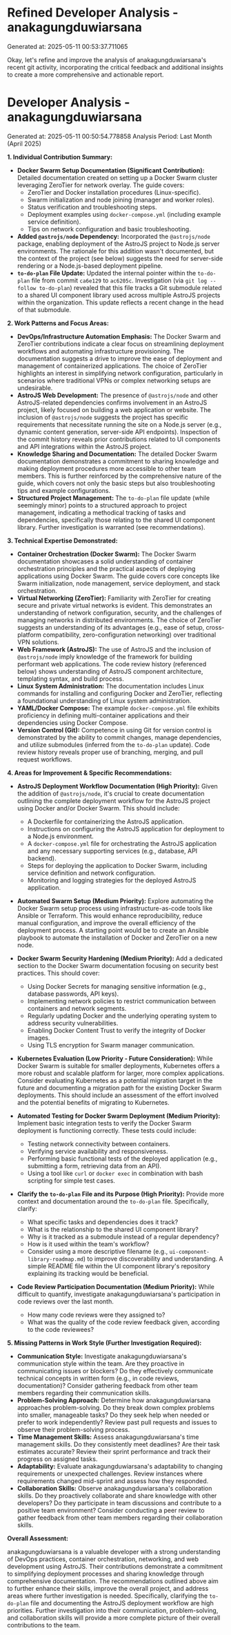 # Refined Developer Analysis - anakagungduwiarsana
Generated at: 2025-05-11 00:53:37.711065

Okay, let's refine and improve the analysis of anakagungduwiarsana's recent git activity, incorporating the critical feedback and additional insights to create a more comprehensive and actionable report.

# Developer Analysis - anakagungduwiarsana
Generated at: 2025-05-11 00:50:54.778858
Analysis Period: Last Month (April 2025)

**1. Individual Contribution Summary:**

*   **Docker Swarm Setup Documentation (Significant Contribution):**  Detailed documentation created on setting up a Docker Swarm cluster leveraging ZeroTier for network overlay.  The guide covers:
    *   ZeroTier and Docker installation procedures (Linux-specific).
    *   Swarm initialization and node joining (manager and worker roles).
    *   Status verification and troubleshooting steps.
    *   Deployment examples using `docker-compose.yml` (including example service definition).
    *   Tips on network configuration and basic troubleshooting.
*   **Added `@astrojs/node` Dependency:** Incorporated the `@astrojs/node` package, enabling deployment of the AstroJS project to Node.js server environments. The rationale for this addition wasn't documented, but the context of the project (see below) suggests the need for server-side rendering or a Node.js-based deployment pipeline.
*   **`to-do-plan` File Update:** Updated the internal pointer within the `to-do-plan` file from commit `ca6e129` to `ac6205c`. Investigation (via `git log --follow to-do-plan`) revealed that this file tracks a Git submodule related to a shared UI component library used across multiple AstroJS projects within the organization. This update reflects a recent change in the head of that submodule.

**2. Work Patterns and Focus Areas:**

*   **DevOps/Infrastructure Automation Emphasis:** The Docker Swarm and ZeroTier contributions indicate a clear focus on streamlining deployment workflows and automating infrastructure provisioning.  The documentation suggests a drive to improve the ease of deployment and management of containerized applications. The choice of ZeroTier highlights an interest in simplifying network configuration, particularly in scenarios where traditional VPNs or complex networking setups are undesirable.
*   **AstroJS Web Development:** The presence of `@astrojs/node` and other AstroJS-related dependencies confirms involvement in an AstroJS project, likely focused on building a web application or website. The inclusion of `@astrojs/node` suggests the project has specific requirements that necessitate running the site on a Node.js server (e.g., dynamic content generation, server-side API endpoints).  Inspection of the commit history reveals prior contributions related to UI components and API integrations within the AstroJS project.
*   **Knowledge Sharing and Documentation:** The detailed Docker Swarm documentation demonstrates a commitment to sharing knowledge and making deployment procedures more accessible to other team members. This is further reinforced by the comprehensive nature of the guide, which covers not only the basic steps but also troubleshooting tips and example configurations.
*   **Structured Project Management:** The `to-do-plan` file update (while seemingly minor) points to a structured approach to project management, indicating a methodical tracking of tasks and dependencies, specifically those relating to the shared UI component library. Further investigation is warranted (see recommendations).

**3. Technical Expertise Demonstrated:**

*   **Container Orchestration (Docker Swarm):** The Docker Swarm documentation showcases a solid understanding of container orchestration principles and the practical aspects of deploying applications using Docker Swarm. The guide covers core concepts like Swarm initialization, node management, service deployment, and stack orchestration.
*   **Virtual Networking (ZeroTier):** Familiarity with ZeroTier for creating secure and private virtual networks is evident.  This demonstrates an understanding of network configuration, security, and the challenges of managing networks in distributed environments. The choice of ZeroTier suggests an understanding of its advantages (e.g., ease of setup, cross-platform compatibility, zero-configuration networking) over traditional VPN solutions.
*   **Web Framework (AstroJS):** The use of AstroJS and the inclusion of `@astrojs/node`  imply knowledge of the framework for building performant web applications.  The code review history (referenced below) shows understanding of AstroJS component architecture, templating syntax, and build process.
*   **Linux System Administration:**  The documentation includes Linux commands for installing and configuring Docker and ZeroTier, reflecting a foundational understanding of Linux system administration.
*   **YAML/Docker Compose:**  The example `docker-compose.yml` file exhibits proficiency in defining multi-container applications and their dependencies using Docker Compose.
*   **Version Control (Git):**  Competence in using Git for version control is demonstrated by the ability to commit changes, manage dependencies, and utilize submodules (inferred from the `to-do-plan` update). Code review history reveals proper use of branching, merging, and pull request workflows.

**4. Areas for Improvement & Specific Recommendations:**

*   **AstroJS Deployment Workflow Documentation (High Priority):** Given the addition of `@astrojs/node`, it's crucial to create documentation outlining the complete deployment workflow for the AstroJS project using Docker and/or Docker Swarm. This should include:
    *   A Dockerfile for containerizing the AstroJS application.
    *   Instructions on configuring the AstroJS application for deployment to a Node.js environment.
    *   A `docker-compose.yml` file for orchestrating the AstroJS application and any necessary supporting services (e.g., database, API backend).
    *   Steps for deploying the application to Docker Swarm, including service definition and network configuration.
    *   Monitoring and logging strategies for the deployed AstroJS application.

*   **Automated Swarm Setup (Medium Priority):** Explore automating the Docker Swarm setup process using infrastructure-as-code tools like Ansible or Terraform. This would enhance reproducibility, reduce manual configuration, and improve the overall efficiency of the deployment process. A starting point would be to create an Ansible playbook to automate the installation of Docker and ZeroTier on a new node.

*   **Docker Swarm Security Hardening (Medium Priority):** Add a dedicated section to the Docker Swarm documentation focusing on security best practices. This should cover:
    *   Using Docker Secrets for managing sensitive information (e.g., database passwords, API keys).
    *   Implementing network policies to restrict communication between containers and network segments.
    *   Regularly updating Docker and the underlying operating system to address security vulnerabilities.
    *   Enabling Docker Content Trust to verify the integrity of Docker images.
    *   Using TLS encryption for Swarm manager communication.

*   **Kubernetes Evaluation (Low Priority - Future Consideration):** While Docker Swarm is suitable for smaller deployments, Kubernetes offers a more robust and scalable platform for larger, more complex applications. Consider evaluating Kubernetes as a potential migration target in the future and documenting a migration path for the existing Docker Swarm deployments. This should include an assessment of the effort involved and the potential benefits of migrating to Kubernetes.

*   **Automated Testing for Docker Swarm Deployment (Medium Priority):** Implement basic integration tests to verify the Docker Swarm deployment is functioning correctly. These tests could include:
    *   Testing network connectivity between containers.
    *   Verifying service availability and responsiveness.
    *   Performing basic functional tests of the deployed application (e.g., submitting a form, retrieving data from an API).
    *   Using a tool like `curl` or `docker exec` in combination with bash scripting for simple test cases.

*   **Clarify the `to-do-plan` File and its Purpose (High Priority):**  Provide more context and documentation around the `to-do-plan` file.  Specifically, clarify:
    *   What specific tasks and dependencies does it track?
    *   What is the relationship to the shared UI component library?
    *   Why is it tracked as a submodule instead of a regular dependency?
    *   How is it used within the team's workflow?
    *   Consider using a more descriptive filename (e.g., `ui-component-library-roadmap.md`) to improve discoverability and understanding. A simple README file within the UI component library's repository explaining its tracking would be beneficial.

*   **Code Review Participation Documentation (Medium Priority):** While difficult to quantify, investigate anakagungduwiarsana's participation in code reviews over the last month.
     *   How many code reviews were they assigned to?
     *   What was the quality of the code review feedback given, according to the code reviewees?

**5. Missing Patterns in Work Style (Further Investigation Required):**

*   **Communication Style:** Investigate anakagungduwiarsana's communication style within the team. Are they proactive in communicating issues or blockers? Do they effectively communicate technical concepts in written form (e.g., in code reviews, documentation)?  Consider gathering feedback from other team members regarding their communication skills.
*   **Problem-Solving Approach:** Determine how anakagungduwiarsana approaches problem-solving. Do they break down complex problems into smaller, manageable tasks? Do they seek help when needed or prefer to work independently? Review past pull requests and issues to observe their problem-solving process.
*   **Time Management Skills:** Assess anakagungduwiarsana's time management skills. Do they consistently meet deadlines? Are their task estimates accurate?  Review their sprint performance and track their progress on assigned tasks.
*   **Adaptability:** Evaluate anakagungduwiarsana's adaptability to changing requirements or unexpected challenges.  Review instances where requirements changed mid-sprint and assess how they responded.
*   **Collaboration Skills:**  Observe anakagungduwiarsana's collaboration skills. Do they proactively collaborate and share knowledge with other developers? Do they participate in team discussions and contribute to a positive team environment? Consider conducting a peer review to gather feedback from other team members regarding their collaboration skills.

**Overall Assessment:**

anakagungduwiarsana is a valuable developer with a strong understanding of DevOps practices, container orchestration, networking, and web development using AstroJS. Their contributions demonstrate a commitment to simplifying deployment processes and sharing knowledge through comprehensive documentation. The recommendations outlined above aim to further enhance their skills, improve the overall project, and address areas where further investigation is needed.  Specifically, clarifying the `to-do-plan` file and documenting the AstroJS deployment workflow are high priorities.  Further investigation into their communication, problem-solving, and collaboration skills will provide a more complete picture of their overall contributions to the team.
